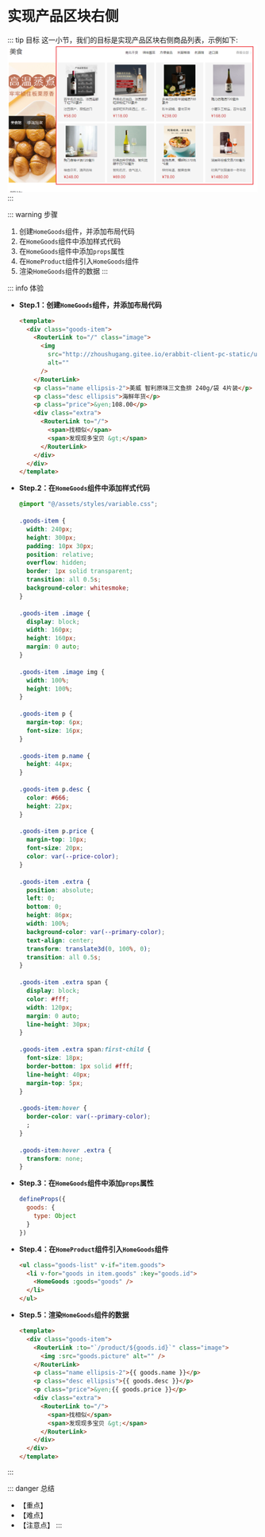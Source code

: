 # 实现产品区块右侧

::: tip 目标
这一小节，我们的目标是实现产品区块右侧商品列表，示例如下:
![goods](./images/2022-04-12_21-20-08.png)
:::

::: warning 步骤

1. 创建`HomeGoods`组件，并添加布局代码
2. 在`HomeGoods`组件中添加样式代码
3. 在`HomeGoods`组件中添加`props`属性
4. 在`HomeProduct`组件引入`HomeGoods`组件
5. 渲染`HomeGoods`组件的数据
:::

::: info 体验

* **Step.1：创建`HomeGoods`组件，并添加布局代码**

  ```html
  <template>
    <div class="goods-item">
      <RouterLink to="/" class="image">
        <img
          src="http://zhoushugang.gitee.io/erabbit-client-pc-static/uploads/fresh_goods_1.jpg"
          alt=""
        />
      </RouterLink>
      <p class="name ellipsis-2">美威 智利原味三文鱼排 240g/袋 4片装</p>
      <p class="desc ellipsis">海鲜年货</p>
      <p class="price">&yen;108.00</p>
      <div class="extra">
        <RouterLink to="/">
          <span>找相似</span>
          <span>发现现多宝贝 &gt;</span>
        </RouterLink>
      </div>
    </div>
  </template>
  ```

* **Step.2：在`HomeGoods`组件中添加样式代码**

  ```css
  @import "@/assets/styles/variable.css";

  .goods-item {
    width: 240px;
    height: 300px;
    padding: 10px 30px;
    position: relative;
    overflow: hidden;
    border: 1px solid transparent;
    transition: all 0.5s;
    background-color: whitesmoke;
  }

  .goods-item .image {
    display: block;
    width: 160px;
    height: 160px;
    margin: 0 auto;
  }

  .goods-item .image img {
    width: 100%;
    height: 100%;
  }

  .goods-item p {
    margin-top: 6px;
    font-size: 16px;
  }

  .goods-item p.name {
    height: 44px;
  }

  .goods-item p.desc {
    color: #666;
    height: 22px;
  }

  .goods-item p.price {
    margin-top: 10px;
    font-size: 20px;
    color: var(--price-color);
  }

  .goods-item .extra {
    position: absolute;
    left: 0;
    bottom: 0;
    height: 86px;
    width: 100%;
    background-color: var(--primary-color);
    text-align: center;
    transform: translate3d(0, 100%, 0);
    transition: all 0.5s;
  }

  .goods-item .extra span {
    display: block;
    color: #fff;
    width: 120px;
    margin: 0 auto;
    line-height: 30px;
  }

  .goods-item .extra span:first-child {
    font-size: 18px;
    border-bottom: 1px solid #fff;
    line-height: 40px;
    margin-top: 5px;
  }

  .goods-item:hover {
    border-color: var(--primary-color);
    ;
  }

  .goods-item:hover .extra {
    transform: none;
  }
  ```

* **Step.3：在`HomeGoods`组件中添加`props`属性**

  ```js
  defineProps({
    goods: {
      type: Object
    }
  })
  ```

* **Step.4：在`HomeProduct`组件引入`HomeGoods`组件**

  ```html
  <ul class="goods-list" v-if="item.goods">
    <li v-for="goods in item.goods" :key="goods.id">
      <HomeGoods :goods="goods" />
    </li>
  </ul>
  ```

* **Step.5：渲染`HomeGoods`组件的数据**

  ```html
  <template>
    <div class="goods-item">
      <RouterLink :to="`/product/${goods.id}`" class="image">
        <img :src="goods.picture" alt="" />
      </RouterLink>
      <p class="name ellipsis-2">{{ goods.name }}</p>
      <p class="desc ellipsis">{{ goods.desc }}</p>
      <p class="price">&yen;{{ goods.price }}</p>
      <div class="extra">
        <RouterLink to="/">
          <span>找相似</span>
          <span>发现现多宝贝 &gt;</span>
        </RouterLink>
      </div>
    </div>
  </template>
  ```

:::

::: danger 总结

* 【重点】
* 【难点】
* 【注意点】
:::
